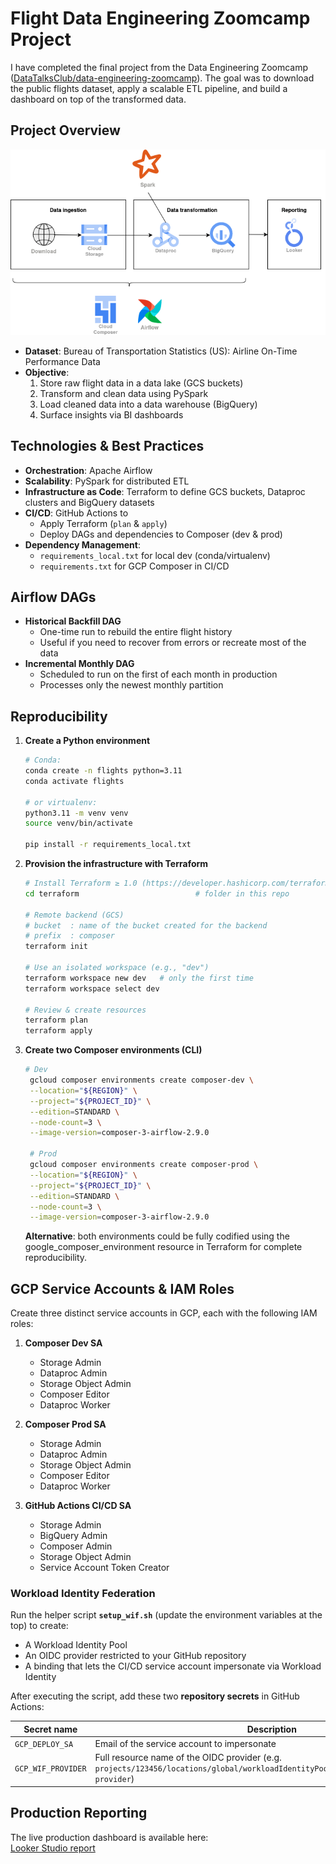 # Flight Data Engineering Zoomcamp Project

I have completed the final project from the Data Engineering Zoomcamp ([DataTalksClub/data-engineering-zoomcamp](https://github.com/DataTalksClub/data-engineering-zoomcamp/)). The goal was to download the public flights dataset, apply a scalable ETL pipeline, and build a dashboard on top of the transformed data.

## Project Overview

![Architecture diagram](docs/imgs/etl_diagram.png "High-level architecture")


- **Dataset**: Bureau of Transportation Statistics (US): Airline On-Time Performance Data
- **Objective**:  
  1. Store raw flight data in a data lake (GCS buckets)  
  2. Transform and clean data using PySpark  
  3. Load cleaned data into a data warehouse (BigQuery)  
  4. Surface insights via BI dashboards  

## Technologies & Best Practices

- **Orchestration**: Apache Airflow  
- **Scalability**: PySpark for distributed ETL  
- **Infrastructure as Code**: Terraform to define GCS buckets, Dataproc clusters and BigQuery datasets  
- **CI/CD**: GitHub Actions to   
  - Apply Terraform (`plan` & `apply`)  
  - Deploy DAGs and dependencies to Composer (dev & prod)  
- **Dependency Management**:  
  - `requirements_local.txt` for local dev (conda/virtualenv)  
  - `requirements.txt` for GCP Composer in CI/CD  

## Airflow DAGs

- **Historical Backfill DAG**  
  - One-time run to rebuild the entire flight history  
  - Useful if you need to recover from errors or recreate most of the data  
- **Incremental Monthly DAG**  
  - Scheduled to run on the first of each month in production  
  - Processes only the newest monthly partition  

## Reproducibility

1. **Create a Python environment**  
   ```bash
   # Conda:
   conda create -n flights python=3.11
   conda activate flights

   # or virtualenv:
   python3.11 -m venv venv
   source venv/bin/activate

   pip install -r requirements_local.txt
   ```

2. **Provision the infrastructure with Terraform**  
   ```bash
   # Install Terraform ≥ 1.0 (https://developer.hashicorp.com/terraform/downloads)
   cd terraform                          # folder in this repo

   # Remote backend (GCS)
   # bucket  : name of the bucket created for the backend
   # prefix  : composer
   terraform init

   # Use an isolated workspace (e.g., "dev")
   terraform workspace new dev   # only the first time
   terraform workspace select dev

   # Review & create resources
   terraform plan
   terraform apply

3. **Create two Composer environments (CLI)**  
   
   ```bash
   # Dev
    gcloud composer environments create composer-dev \
    --location="${REGION}" \
    --project="${PROJECT_ID}" \
    --edition=STANDARD \
    --node-count=3 \
    --image-version=composer-3-airflow-2.9.0

    # Prod
    gcloud composer environments create composer-prod \
    --location="${REGION}" \
    --project="${PROJECT_ID}" \
    --edition=STANDARD \
    --node-count=3 \
    --image-version=composer-3-airflow-2.9.0
   ```
   **Alternative**: both environments could be fully codified using the google_composer_environment resource in Terraform for complete reproducibility.


## GCP Service Accounts & IAM Roles

Create three distinct service accounts in GCP, each with the following IAM roles:

1. **Composer Dev SA**  
   - Storage Admin  
   - Dataproc Admin  
   - Storage Object Admin  
   - Composer Editor  
   - Dataproc Worker  

2. **Composer Prod SA**  
   - Storage Admin  
   - Dataproc Admin  
   - Storage Object Admin  
   - Composer Editor  
   - Dataproc Worker  

3. **GitHub Actions CI/CD SA**  
   - Storage Admin  
   - BigQuery Admin  
   - Composer Admin  
   - Storage Object Admin  
   - Service Account Token Creator  


### Workload Identity Federation

Run the helper script **`setup_wif.sh`** (update the environment variables at the top) to create:

- A Workload Identity Pool  
- An OIDC provider restricted to your GitHub repository  
- A binding that lets the CI/CD service account impersonate via Workload Identity  

After executing the script, add these two **repository secrets** in GitHub Actions:

| Secret name     | Description                                  |
|-----------------|----------------------------------------------|
| `GCP_DEPLOY_SA` | Email of the service account to impersonate  |
| `GCP_WIF_PROVIDER` | Full resource name of the OIDC provider (e.g. `projects/123456/locations/global/workloadIdentityPools/github/providers/github-provider`) |

## Production Reporting

The live production dashboard is available here:  
[Looker Studio report](https://lookerstudio.google.com/reporting/4b675e0f-4448-40f4-ba12-4498717e5dd2)
